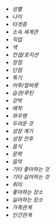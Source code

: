 - *성별*
- *나이*
- *타겟층*
- *소속 세계관*
- *직업*
- *색*
- *컨셉/포지션*
- *장점*
- *단점*
- *특기*
- *어투/말버릇*
- *습관/루틴*
- *강박*
- *애착*
- *좌우명*
- *두려운 것*
- *성장 계기*
- *성장 전후*
- *음식*
- *문학*
- *음악*
- *기타 좋아하는 것*
- *기타 싫어하는 것*
- *취미*
- *좋아하는 장소*
- *싫어하는 장소*
- *가족관계*
- *인간관계*